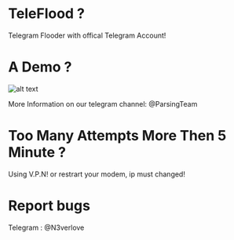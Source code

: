 # TeleFlood ?
Telegram Flooder with offical Telegram Account!

# A Demo ?

![alt text](https://github.com/ParsingTeam/TeleFlood/blob/master/Demo.jpg) 

More Information on our telegram channel: @ParsingTeam

# Too Many Attempts More Then 5 Minute ?

Using V.P.N! or restrart your modem, ip must changed!

# Report bugs
Telegram : @N3verlove
